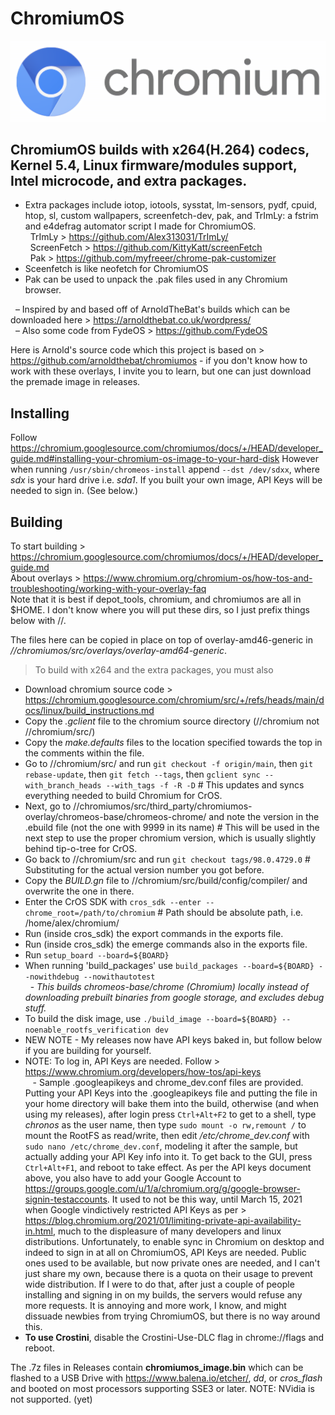 # ChromiumOS
<img src="https://github.com/Alex313031/ChromiumOS/blob/main/cros_bootsplash.png">

## ChromiumOS builds with x264(H.264) codecs, Kernel 5.4, Linux firmware/modules support, Intel microcode, and extra packages.

- Extra packages include iotop, iotools, sysstat, lm-sensors, pydf, cpuid, htop, sl, custom wallpapers, screenfetch-dev, pak, and TrImLy: a fstrim and e4defrag automator script I made for ChromiumOS. \
&nbsp; TrImLy > https://github.com/Alex313031/TrImLy/ \
&nbsp; ScreenFetch > https://github.com/KittyKatt/screenFetch \
&nbsp; Pak > https://github.com/myfreeer/chrome-pak-customizer
 - Sceenfetch is like neofetch for ChromiumOS
 - Pak can be used to unpack the .pak files used in any Chromium browser.

&nbsp;&nbsp;&ndash; Inspired by and based off of ArnoldTheBat's builds which can be downloaded here > https://arnoldthebat.co.uk/wordpress/ \
&nbsp;&nbsp;&ndash; Also some code from FydeOS > https://github.com/FydeOS

Here is Arnold's source code which this project is based on > https://github.com/arnoldthebat/chromiumos - if you don't know how to work with these overlays, I invite you to learn, but one can just download the premade image in releases.

## Installing
Follow https://chromium.googlesource.com/chromiumos/docs/+/HEAD/developer_guide.md#installing-your-chromium-os-image-to-your-hard-disk
However when running `/usr/sbin/chromeos-install` append `--dst /dev/sdxx`, where *sdx* is your hard drive i.e. *sda1*.
If you built your own image, API Keys will be needed to sign in. (See below.)

## Building
To start building > https://chromium.googlesource.com/chromiumos/docs/+/HEAD/developer_guide.md \
About overlays > https://www.chromium.org/chromium-os/how-tos-and-troubleshooting/working-with-your-overlay-faq \
Note that it is best if depot_tools, chromium, and chromiumos are all in $HOME. I don't know where you will put these dirs, so I just prefix things below with //.

The files here can be copied in place on top of overlay-amd46-generic in *//chromiumos/src/overlays/overlay-amd64-generic*.

> To build with x264 and the extra packages, you must also
- Download chromium source code > https://chromium.googlesource.com/chromium/src/+/refs/heads/main/docs/linux/build_instructions.md
- Copy the *.gclient* file to the chromium source directory (//chromium not //chromium/src/)
- Copy the *make.defaults* files to the location specified towards the top in the comments within the file.
- Go to //chromium/src/ and run `git checkout -f origin/main`, then `git rebase-update`, then `git fetch --tags`, then `gclient sync --with_branch_heads --with_tags -f -R -D` # This updates and syncs everything needed to build Chromium for CrOS.
- Next, go to //chromiumos/src/third_party/chromiumos-overlay/chromeos-base/chromeos-chrome/ and note the version in the .ebuild file (not the one with 9999 in its name) # This will be used in the next step to use the proper chromium version, which is usually slightly behind tip-o-tree for CrOS.
- Go back to //chromium/src and run `git checkout tags/98.0.4729.0` # Substituting for the actual version number you got before.
- Copy the *BUILD.gn* file to //chromium/src/build/config/compiler/ and overwrite the one in there.
- Enter the CrOS SDK with `cros_sdk --enter --chrome_root=/path/to/chromium` # Path should be absolute path, i.e. /home/alex/chromium/
- Run (inside cros_sdk) the export commands in the exports file.
- Run (inside cros_sdk) the emerge commands also in the exports file.
- Run `setup_board --board=${BOARD}`
- When running 'build_packages' use `build_packages --board=${BOARD} --nowithdebug --nowithautotest` \
&nbsp; - *This builds chromeos-base/chrome (Chromium) locally instead of downloading prebuilt binaries from google storage, and excludes debug stuff.*
- To build the disk image, use `./build_image --board=${BOARD} --noenable_rootfs_verification dev`
- NEW NOTE - My releases now have API keys baked in, but follow below if you are building for yourself.
- NOTE: To log in, API Keys are needed. Follow > https://www.chromium.org/developers/how-tos/api-keys \
&nbsp;&nbsp; - Sample .googleapikeys and chrome_dev.conf files are provided. Putting your API Keys into the .googleapikeys file and putting the file in your home directory will bake them into the build, otherwise (and when using my releases), after login press `Ctrl+Alt+F2` to get to a shell, type *chronos* as the user name, then type `sudo mount -o rw,remount /` to mount the RootFS as read/write, then edit */etc/chrome_dev.conf* with `sudo nano /etc/chrome_dev.conf`, modeling it after the sample, but actually adding your API Key info into it. To get back to the GUI, press `Ctrl+Alt+F1`, and reboot to take effect. As per the API keys document above, you also have to add your Google Account to https://groups.google.com/u/1/a/chromium.org/g/google-browser-signin-testaccounts. It used to not be this way, until March 15, 2021 when Google vindictively restricted API Keys as per > https://blog.chromium.org/2021/01/limiting-private-api-availability-in.html, much to the displeasure of many developers and linux distributions. Unfortunately, to enable sync in Chromium on desktop and indeed to sign in at all on ChromiumOS, API Keys are needed. Public ones used to be available, but now private ones are needed, and I can't just share my own, because there is a quota on their usage to prevent wide distribution. If I were to do that, after just a couple of people installing and signing in on my builds, the servers would refuse any more requests. It is annoying and more work, I know, and might dissuade newbies from trying ChromiumOS, but there is no way around this.
- **To use Crostini**, disable the Crostini-Use-DLC flag in chrome://flags and reboot.

The .7z files in Releases contain **chromiumos_image.bin** which can be flashed to a USB Drive with https://www.balena.io/etcher/, *dd*, or *cros_flash* and booted on most processors supporting SSE3 or later. NOTE: NVidia is not supported. (yet)
